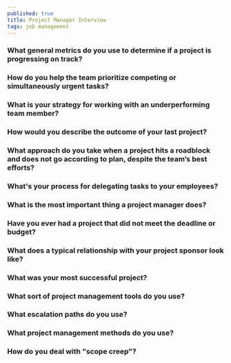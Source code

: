 ```yaml
---
published: true
title: Project Manager Interview
tags: job management
---
```

### What general metrics do you use to determine if a project is progressing on track?

### How do you help the team prioritize competing or simultaneously urgent tasks?

### What is your strategy for working with an underperforming team member?

### How would you describe the outcome of your last project?

### What approach do you take when a project hits a roadblock and does not go according to plan, despite the team’s best efforts?

### What's your process for delegating tasks to your employees?

### What is the most important thing a project manager does?

### Have you ever had a project that did not meet the deadline or budget?

### What does a typical relationship with your project sponsor look like?

### What was your most successful project?

### What sort of project management tools do you use?

### What escalation paths do you use?

### What project management methods do you use?

### How do you deal with "scope creep"?

